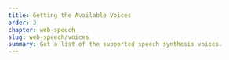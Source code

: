 ```yaml
---
title: Getting the Available Voices
order: 3
chapter: web-speech
slug: web-speech/voices
summary: Get a list of the supported speech synthesis voices.
---
```

